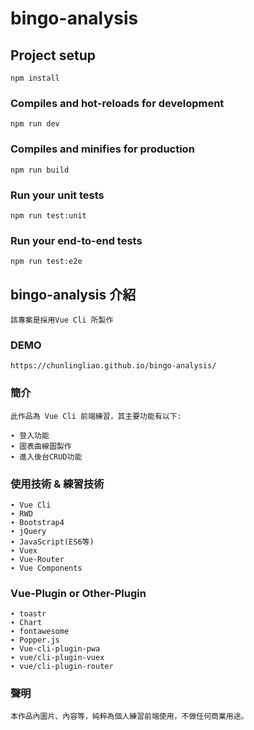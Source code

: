 # bingo-analysis

## Project setup
```
npm install
```

### Compiles and hot-reloads for development
```
npm run dev
```

### Compiles and minifies for production
```
npm run build
```

### Run your unit tests
```
npm run test:unit
```

### Run your end-to-end tests
```
npm run test:e2e
```

## bingo-analysis 介紹
```
該專案是採用Vue Cli 所製作
```

### DEMO
```
https://chunlingliao.github.io/bingo-analysis/
```

### 簡介
```
此作品為 Vue Cli 前端練習，其主要功能有以下:

∙ 登入功能
∙ 圖表曲線圖製作
∙ 進入後台CRUD功能
```

### 使用技術 & 練習技術
```
∙ Vue Cli
∙ RWD
∙ Bootstrap4
∙ jQuery
∙ JavaScript(ES6等)
∙ Vuex
∙ Vue-Router
∙ Vue Components
```

### Vue-Plugin or Other-Plugin
```
∙ toastr
∙ Chart
∙ fontawesome
∙ Popper.js
∙ Vue-cli-plugin-pwa
∙ vue/cli-plugin-vuex
∙ vue/cli-plugin-router
```

### 聲明
```
本作品內圖片、內容等，純粹為個人練習前端使用，不做任何商業用途。
```
